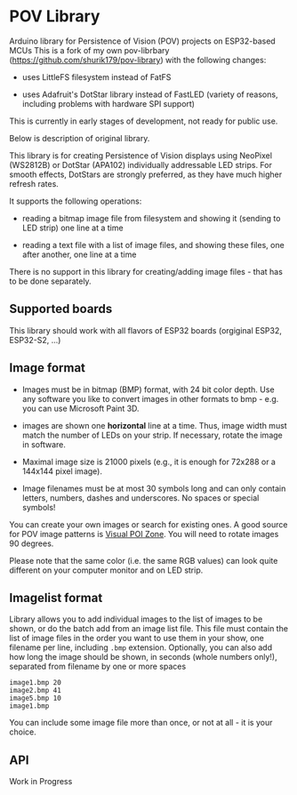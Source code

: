 # POV Library
Arduino library for Persistence of Vision (POV) projects on ESP32-based MCUs
This is a fork of my own pov-librbary (https://github.com/shurik179/pov-library) with the following changes:

* uses LittleFS filesystem instead of FatFS

* uses Adafruit's DotStar library instead of FastLED (variety of reasons, including problems with hardware SPI support)

This is currently in early stages of development, not ready for public use.

Below is description of original library.


This library is for creating Persistence of Vision displays using NeoPixel (WS2812B)
or DotStar (APA102) individually addressable LED strips. For smooth effects,
DotStars are strongly preferred, as they have much higher refresh rates.

It supports the following operations:

* reading a bitmap image file from filesystem and showing it (sending to LED strip)
  one line at a time

* reading a text file with a list of image files, and showing these files, one after another, one line at a time

There is no support in this library for creating/adding image files - that has to be done separately.

## Supported boards

This library should work with all flavors of ESP32 boards (orgiginal ESP32, ESP32-S2, ...)

## Image format

* Images must be in bitmap (BMP) format, with 24 bit color depth. Use any
  software you like to convert images in other formats to bmp - e.g. you can use
  Microsoft Paint 3D.

* images are shown one **horizontal** line at a time. Thus, image width must
  match the number of LEDs on your strip. If necessary, rotate the image in software.

* Maximal image size is 21000 pixels (e.g., it is enough for  72x288 or a 144x144
  pixel image).

* Image filenames must be at most 30 symbols long and can only contain letters,
  numbers, dashes and underscores. No spaces or special symbols!

You can create your own images or search for existing ones.  A good source for
POV image patterns is [Visual  POI Zone](https://visualpoi.zone/patterns/).
You will  need to rotate images 90 degrees.


Please note that the same color (i.e. the same RGB values) can look quite
different on your computer monitor  and on LED strip.


## Imagelist format

Library allows you to add individual images to the list of images to be shown,
or do the batch add from an image list file. This file  must contain the
 list of image files in the order you want
to use them in your show, one filename per line, including `.bmp` extension.
Optionally, you can also add how long the image should be shown, in seconds
(whole numbers only!), separated from  filename by one or more spaces
```
image1.bmp 20
image2.bmp 41
image5.bmp 10
image1.bmp
```
You can include some image file more than once, or not at all - it is your
choice.

## API

Work in Progress 
